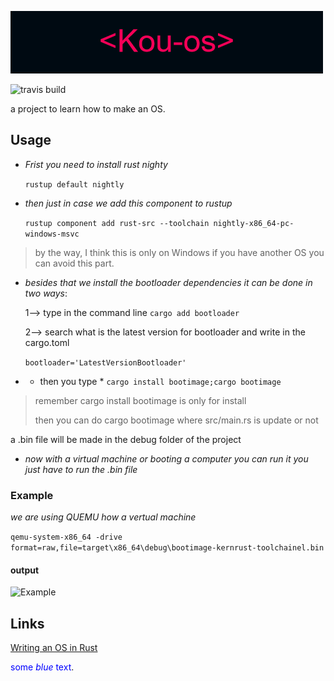 ![Kou-os](Kou-os.png) 

![travis build](https://img.shields.io/badge/Version-1.0-%23ff1744)

a project to learn how to make an OS.

## Usage
- *Frist you need to install rust nighty*

   `` rustup default nightly ``

- *then just in case we add this component to rustup*

   `` rustup component add rust-src --toolchain nightly-x86_64-pc-windows-msvc ``
   
 > by the way, I think this is only on Windows if you have another OS you can avoid this part.

- *besides that we install the bootloader dependencies 
   it can be done in two ways*:

  1--> type in the command line ` cargo add bootloader `

  2--> search what is the latest version for bootloader and write in the cargo.toml
  
  ``bootloader='LatestVersionBootloader'``

- * then you type * ` cargo install bootimage;cargo bootimage `
> remember cargo install bootimage is only for install 
>
> then you can do cargo bootimage where src/main.rs is update or not

  a .bin file will be made in the debug folder of the project
- *now with a virtual machine or booting a computer you can run it you just have to run the .bin file*

### Example

*we are using QUEMU how a vertual machine*

``` qemu-system-x86_64 -drive format=raw,file=target\x86_64\debug\bootimage-kernrust-toolchainel.bin ```

#### output
![Example](ex.png)

## Links
[Writing an OS in Rust](https://os.phil-opp.com/)

<span style="color:blue">some *blue* text</span>.


